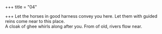+++
title = "04"

+++
Let the horses in good harness convey you here. Let them with guided  reins come near to this place.  
A cloak of ghee whirls along after you. From of old, rivers flow near. 